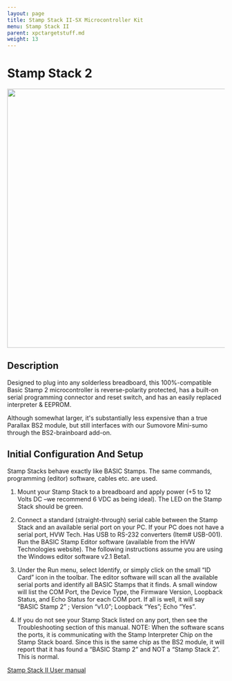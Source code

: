```yaml
---
layout: page
title: Stamp Stack II-SX Microcontroller Kit
menu: Stamp Stack II
parent: xpctargetstuff.md
weight: 13
---
```

# Stamp Stack 2

<p align="center">
<img src="https://github.com/armlab-clemson/armlab_inventory/blob/gh-pages/images/stamp_stack_2.jpg?raw=true" width="600px" >
</p>

## Description
Designed to plug into any solderless breadboard, this 100%-compatible Basic Stamp 2 microcontroller is reverse-polarity protected, has a built-on serial programming connector and reset switch, and has an easily replaced interpreter & EEPROM.

Although somewhat larger, it's substantially less expensive than a true Parallax BS2 module, but still interfaces with our Sumovore Mini-sumo through the BS2-brainboard add-on.

## Initial Configuration And Setup

Stamp Stacks behave exactly like BASIC Stamps. The same commands, programming (editor) software, cables etc. are used.
1. Mount your Stamp Stack to a breadboard and apply power (+5 to 12 Volts DC –we recommend 6 VDC as being ideal). The LED on the Stamp Stack should be green.
2. Connect a standard (straight-through) serial cable between the Stamp Stack and an available serial port on your PC. If your PC does not have a serial port, HVW Tech. Has USB to RS-232 converters (Item# USB-001). Run the BASIC Stamp Editor software (available from the HVW Technologies website). The following instructions assume you are using the Windows editor software v2.1 Beta1.
3. Under the Run menu, select Identify, or simply click on the small “ID Card” icon in the toolbar. The editor software will scan all the available serial ports and identify all BASIC Stamps that it finds. A small window will list the COM
Port, the Device Type, the Firmware Version, Loopback Status, and Echo Status for each COM port. If all is well, it will say “BASIC Stamp 2” ; Version “v1.0”; Loopback “Yes”; Echo “Yes”.

4. If you do not see your Stamp Stack listed on any port, then see the Troubleshooting section of this manual. NOTE: When the software scans the ports, it is communicating with the Stamp Interpreter Chip on the Stamp Stack board. Since this is the same chip as the BS2 module, it will report that it has found a “BASIC Stamp 2” and NOT a “Stamp Stack 2”. This is normal.


[Stamp Stack II User manual](https://cdn.solarbotics.com/products/documentation/stamp%20stack%20ii%20v5.4.pdf)
